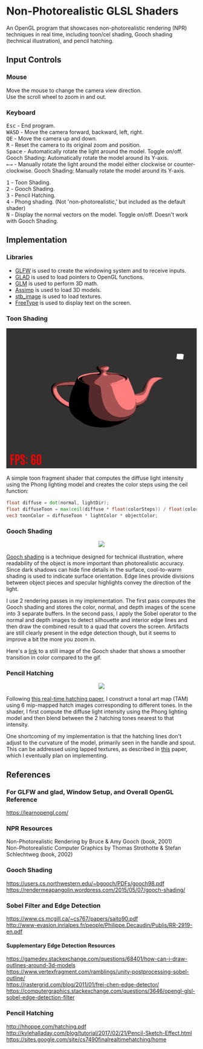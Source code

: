 # Non-Photorealistic GLSL Shaders

An OpenGL program that showcases non-photorealistic rendering (NPR) techniques in real time, including toon/cel shading, Gooch shading (technical illustration), 
and pencil hatching.

## Input Controls

### Mouse
Move the mouse to change the camera view direction.  
Use the scroll wheel to zoom in and out.  

### Keyboard

<kbd>Esc</kbd> - End program.  
<kbd>W</kbd><kbd>A</kbd><kbd>S</kbd><kbd>D</kbd> - Move the camera forward, backward, left, right.  
<kbd>Q</kbd><kbd>E</kbd> - Move the camera up and down.  
<kbd>R</kbd> - Reset the camera to its original zoom and position.  
<kbd>Space</kbd> - Automatically rotate the light around the model. Toggle on/off. Gooch Shading: Automatically rotate the model around its Y-axis.  
<kbd>←</kbd><kbd>→</kbd> - Manually rotate the light around the model either clockwise or counter-clockwise. Gooch Shading: Manually rotate the model around its Y-axis.  
  
<kbd>1</kbd> - Toon Shading.  
<kbd>2</kbd> - Gooch Shading.  
<kbd>3</kbd> - Pencil Hatching.  
<kbd>4</kbd> - Phong shading. (Not 'non-photorealistic,' but included as the default shader)  
<kbd>N</kbd> - Display the normal vectors on the model. Toggle on/off. Doesn't work with Gooch Shading.  

## Implementation

### Libraries

- [GLFW](https://www.glfw.org/) is used to create the windowing system and to receive inputs.  
- [GLAD](https://glad.dav1d.de/) is used to load pointers to OpenGL functions.  
- [GLM](https://glm.g-truc.net/0.9.9/index.html) is used to perform 3D math.  
- [Assimp](http://www.assimp.org/) is used to load 3D models.  
- [stb_image](https://github.com/nothings/stb) is used to load textures.  
- [FreeType](https://www.freetype.org/) is used to display text on the screen.  

### Toon Shading
<p align="center">
  <img src="./Results/ToonShading.gif"/>
</p>  

A simple toon fragment shader that computes the diffuse light intensity using the Phong lighting model and creates the color steps using the ceil function:  
```glsl
float diffuse = dot(normal, lightDir);
float diffuseToon = max(ceil(diffuse * float(colorSteps)) / float(colorSteps), 0.0);
vec3 toonColor = diffuseToon * lightColor * objectColor;
```

### Gooch Shading

<p align="center">
  <img src="./Results/GoochShadingFinal.gif"/>
</p>  

[Gooch shading](https://users.cs.northwestern.edu/~bgooch/PDFs/gooch98.pdf) is a technique designed for technical illustration, where readability of the object is more important than photorealistic accuracy. Since dark shadows can hide fine details in the surface, cool-to-warm shading is used to indicate surface orientation. Edge lines provide divisions between object pieces and specular highlights convey the direction of the light.  
  
I use 2 rendering passes in my implementation. The first pass computes the Gooch shading and stores the color, normal, and depth images of the scene into 3 separate buffers. In the second pass, I apply the Sobel operator to the normal and depth images to detect silhouette and interior edge lines and then draw the combined result to a quad that covers the screen. Artifacts are still clearly present in the edge detection though, but it seems to improve a bit the more you zoom in.  
  
Here's a [link](https://github.com/kwandrus/Non-Photorealistic-GLSL-Shaders/blob/master/Results/GoochShading.PNG) to a still image of the Gooch shader that shows a smoother transition in color compared to the gif.  

### Pencil Hatching

<p align="center">
  <img src="./Results/PencilHatchingFinal.gif"/>
</p>  

Following [this real-time hatching paper,](http://hhoppe.com/hatching.pdf) I construct a tonal art map (TAM) using 6 mip-mapped hatch images corresponding to different tones. In the shader, I first compute the diffuse light intensity using the Phong lighting model and then blend between the 2 hatching tones nearest to that intensity.  
  
One shortcoming of my implementation is that the hatching lines don't adjust to the curvature of the model, primarily seen in the handle and spout. This can be addressed using lapped textures, as described in [this](http://hhoppe.com/lapped.pdf) paper, which I eventually plan on implementing.  

## References

### For GLFW and glad, Window Setup, and Overall OpenGL Reference
https://learnopengl.com/

### NPR Resources
Non-Photorealistic Rendering by Bruce & Amy Gooch (book, 2001)  
Non-Photorealistic Computer Graphics by Thomas Strothotte & Stefan Schlechtweg (book, 2002)

### Gooch Shading
https://users.cs.northwestern.edu/~bgooch/PDFs/gooch98.pdf  
https://rendermeapangolin.wordpress.com/2015/05/07/gooch-shading/  

### Sobel Filter and Edge Detection
https://www.cs.mcgill.ca/~cs767/papers/saito90.pdf  
http://www-evasion.inrialpes.fr/people/Philippe.Decaudin/Publis/RR-2919-en.pdf  
	
#### Supplementary Edge Detection Resources
https://gamedev.stackexchange.com/questions/68401/how-can-i-draw-outlines-around-3d-models  
https://www.vertexfragment.com/ramblings/unity-postprocessing-sobel-outline/  
https://rastergrid.com/blog/2011/01/frei-chen-edge-detector/  
https://computergraphics.stackexchange.com/questions/3646/opengl-glsl-sobel-edge-detection-filter  
  
### Pencil Hatching
http://hhoppe.com/hatching.pdf  
http://kylehalladay.com/blog/tutorial/2017/02/21/Pencil-Sketch-Effect.html  
https://sites.google.com/site/cs7490finalrealtimehatching/home
